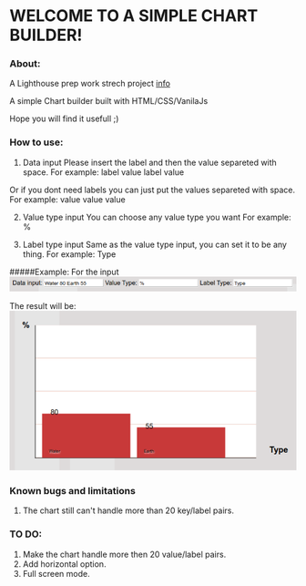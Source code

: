 # WELCOME TO A SIMPLE CHART BUILDER!
### About:
  A Lighthouse prep work strech project [info](https://web.compass.lighthouselabs.ca/activities/717)

  A simple Chart builder built with HTML/CSS/VanilaJs

  Hope you will find it usefull ;)

### How to use: 

1. Data input
Please insert the label and then the value separeted with space.
For example: label value label value

Or if you dont need labels you can just put the values separeted with space.
For example: value value value

2. Value type input
You can choose any value type you want
For example: % 

3. Label type input
Same as the value type input, you can set it to be any thing.
For example: Type 

#####Example:
 For the input 
![data example][dataExample]

 The result will be:
![chartExample][chartExample]

[dataExample]: ./img/DataExample.png
[chartExample]: ./img/ChartExample.png

### Known bugs and limitations

1. The chart still can't handle more than 20 key/label pairs.

### TO DO:

1. Make the chart handle more then 20 value/label pairs.
2. Add horizontal option.
3. Full screen mode.